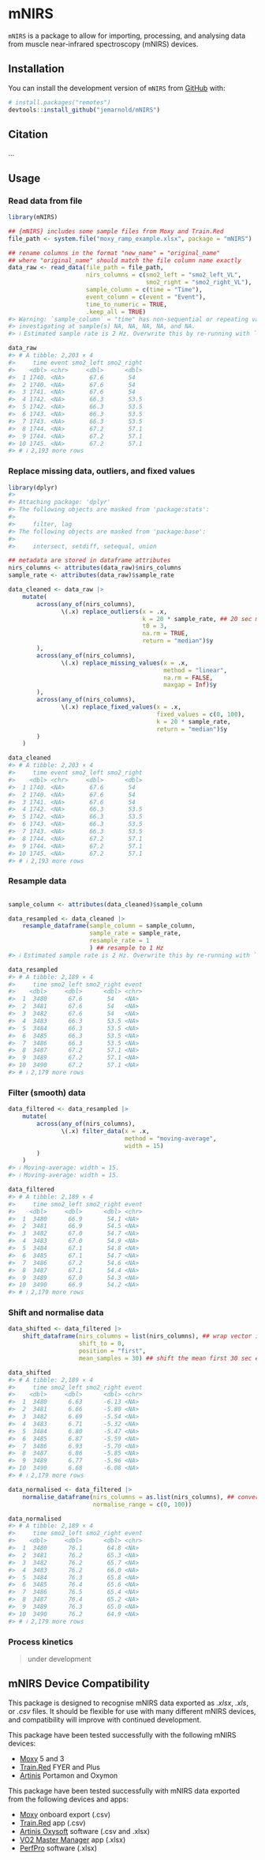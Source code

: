 
<!-- README.md is generated from README.Rmd. Please edit that file -->

# mNIRS

<!-- # mNIRS <img src='man/figures/logo.png' align="right" height="240" /> -->

<!-- badges: start -->

<!-- badges: end -->

`mNIRS` is a package to allow for importing, processing, and analysing
data from muscle near-infrared spectroscopy (mNIRS) devices.

## Installation

You can install the development version of `mNIRS` from
[GitHub](https://github.com/jemarnold/mNIRS) with:

``` r
# install.packages("remotes")
devtools::install_github("jemarnold/mNIRS")
```

## Citation

…

## Usage

### Read data from file

``` r
library(mNIRS)

## {mNIRS} includes some sample files from Moxy and Train.Red
file_path <- system.file("moxy_ramp_example.xlsx", package = "mNIRS")

## rename columns in the format "new_name" = "original_name"
## where "original_name" should match the file column name exactly
data_raw <- read_data(file_path = file_path,
                      nirs_columns = c(smo2_left = "smo2_left_VL",
                                       smo2_right = "smo2_right_VL"),
                      sample_column = c(time = "Time"),
                      event_column = c(event = "Event"),
                      time_to_numeric = TRUE,
                      .keep_all = TRUE)
#> Warning: `sample_column` = "time" has non-sequential or repeating values. Consider
#> investigating at sample(s) NA, NA, NA, NA, and NA.
#> ℹ Estimated sample rate is 2 Hz. Overwrite this by re-running with `sample_rate = X`

data_raw
#> # A tibble: 2,203 × 4
#>     time event smo2_left smo2_right
#>    <dbl> <chr>     <dbl>      <dbl>
#>  1 1740. <NA>       67.6       54  
#>  2 1740. <NA>       67.6       54  
#>  3 1741. <NA>       67.6       54  
#>  4 1742. <NA>       66.3       53.5
#>  5 1742. <NA>       66.3       53.5
#>  6 1743. <NA>       66.3       53.5
#>  7 1743. <NA>       66.3       53.5
#>  8 1744. <NA>       67.2       57.1
#>  9 1744. <NA>       67.2       57.1
#> 10 1745. <NA>       67.2       57.1
#> # ℹ 2,193 more rows
```

### Replace missing data, outliers, and fixed values

``` r
library(dplyr)
#> 
#> Attaching package: 'dplyr'
#> The following objects are masked from 'package:stats':
#> 
#>     filter, lag
#> The following objects are masked from 'package:base':
#> 
#>     intersect, setdiff, setequal, union

## metadata are stored in dataframe attributes
nirs_columns <- attributes(data_raw)$nirs_columns
sample_rate <- attributes(data_raw)$sample_rate

data_cleaned <- data_raw |> 
    mutate(
        across(any_of(nirs_columns), 
               \(.x) replace_outliers(x = .x,
                                      k = 20 * sample_rate, ## 20 sec median window
                                      t0 = 3,
                                      na.rm = TRUE,
                                      return = "median")$y
        ),
        across(any_of(nirs_columns), 
               \(.x) replace_missing_values(x = .x,
                                            method = "linear",
                                            na.rm = FALSE,
                                            maxgap = Inf)$y
        ),
        across(any_of(nirs_columns), 
               \(.x) replace_fixed_values(x = .x,
                                          fixed_values = c(0, 100),
                                          k = 20 * sample_rate,
                                          return = "median")$y
        )
    )

data_cleaned
#> # A tibble: 2,203 × 4
#>     time event smo2_left smo2_right
#>    <dbl> <chr>     <dbl>      <dbl>
#>  1 1740. <NA>       67.6       54  
#>  2 1740. <NA>       67.6       54  
#>  3 1741. <NA>       67.6       54  
#>  4 1742. <NA>       66.3       53.5
#>  5 1742. <NA>       66.3       53.5
#>  6 1743. <NA>       66.3       53.5
#>  7 1743. <NA>       66.3       53.5
#>  8 1744. <NA>       67.2       57.1
#>  9 1744. <NA>       67.2       57.1
#> 10 1745. <NA>       67.2       57.1
#> # ℹ 2,193 more rows
```

### Resample data

``` r

sample_column <- attributes(data_cleaned)$sample_column

data_resampled <- data_cleaned |> 
    resample_dataframe(sample_column = sample_column,
                       sample_rate = sample_rate,
                       resample_rate = 1
                       ) ## resample to 1 Hz
#> ℹ Estimated sample rate is 2 Hz. Overwrite this by re-running with `sample_rate = X`

data_resampled
#> # A tibble: 2,189 × 4
#>     time smo2_left smo2_right event
#>    <dbl>     <dbl>      <dbl> <chr>
#>  1  3480      67.6       54   <NA> 
#>  2  3481      67.6       54   <NA> 
#>  3  3482      67.6       54   <NA> 
#>  4  3483      66.3       53.5 <NA> 
#>  5  3484      66.3       53.5 <NA> 
#>  6  3485      66.3       53.5 <NA> 
#>  7  3486      66.3       53.5 <NA> 
#>  8  3487      67.2       57.1 <NA> 
#>  9  3489      67.2       57.1 <NA> 
#> 10  3490      67.2       57.1 <NA> 
#> # ℹ 2,179 more rows
```

### Filter (smooth) data

``` r
data_filtered <- data_resampled |> 
    mutate(
        across(any_of(nirs_columns),
               \(.x) filter_data(x = .x,
                                 method = "moving-average",
                                 width = 15)
        )
    )
#> ℹ Moving-average: width = 15.
#> ℹ Moving-average: width = 15.

data_filtered
#> # A tibble: 2,189 × 4
#>     time smo2_left smo2_right event
#>    <dbl>     <dbl>      <dbl> <chr>
#>  1  3480      66.9       54.1 <NA> 
#>  2  3481      66.9       54.5 <NA> 
#>  3  3482      67.0       54.7 <NA> 
#>  4  3483      67.0       54.9 <NA> 
#>  5  3484      67.1       54.8 <NA> 
#>  6  3485      67.1       54.7 <NA> 
#>  7  3486      67.2       54.6 <NA> 
#>  8  3487      67.1       54.4 <NA> 
#>  9  3489      67.0       54.3 <NA> 
#> 10  3490      66.9       54.2 <NA> 
#> # ℹ 2,179 more rows
```

### Shift and normalise data

``` r
data_shifted <- data_filtered |> 
    shift_dataframe(nirs_columns = list(nirs_columns), ## wrap vector in list to shift all columns together
                    shift_to = 0,
                    position = "first",
                    mean_samples = 30) ## shift the mean first 30 sec equal to zero

data_shifted
#> # A tibble: 2,189 × 4
#>     time smo2_left smo2_right event
#>    <dbl>     <dbl>      <dbl> <chr>
#>  1  3480      6.63      -6.13 <NA> 
#>  2  3481      6.66      -5.80 <NA> 
#>  3  3482      6.69      -5.54 <NA> 
#>  4  3483      6.71      -5.32 <NA> 
#>  5  3484      6.80      -5.47 <NA> 
#>  6  3485      6.87      -5.59 <NA> 
#>  7  3486      6.93      -5.70 <NA> 
#>  8  3487      6.86      -5.85 <NA> 
#>  9  3489      6.77      -5.96 <NA> 
#> 10  3490      6.68      -6.08 <NA> 
#> # ℹ 2,179 more rows

data_normalised <- data_filtered |> 
    normalise_dataframe(nirs_columns = as.list(nirs_columns), ## convert vector to list to shift each column separately
                        normalise_range = c(0, 100))

data_normalised
#> # A tibble: 2,189 × 4
#>     time smo2_left smo2_right event
#>    <dbl>     <dbl>      <dbl> <chr>
#>  1  3480      76.1       64.8 <NA> 
#>  2  3481      76.2       65.3 <NA> 
#>  3  3482      76.2       65.7 <NA> 
#>  4  3483      76.2       66.0 <NA> 
#>  5  3484      76.3       65.8 <NA> 
#>  6  3485      76.4       65.6 <NA> 
#>  7  3486      76.5       65.4 <NA> 
#>  8  3487      76.4       65.2 <NA> 
#>  9  3489      76.3       65.0 <NA> 
#> 10  3490      76.2       64.9 <NA> 
#> # ℹ 2,179 more rows
```

### Process kinetics

> under development

## mNIRS Device Compatibility

This package is designed to recognise mNIRS data exported as *.xlsx*,
*.xls*, or *.csv* files. It should be flexible for use with many
different mNIRS devices, and compatibility will improve with continued
development.

This package have been tested successfully with the following mNIRS
devices:

- [Moxy](https://www.moxymonitor.com/) 5 and 3
- [Train.Red](https://train.red/) FYER and Plus
- [Artinis](https://www.artinis.com/nirs-devices) Portamon and Oxymon

This package have been tested successfully with mNIRS data exported from
the following devices and apps:

- [Moxy](https://www.moxymonitor.com/) onboard export (.csv)
- [Train.Red](https://train.red/) app (.csv)
- [Artinis Oxysoft](https://www.artinis.com/oxysoft) software (.csv and
  .xlsx)
- [VO2 Master Manager](https://vo2master.com/features/) app (.xlsx)
- [PerfPro](https://perfprostudio.com/) software (.xlsx)
